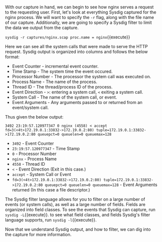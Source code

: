 With our capture in hand, we can begin to see how nginx serves a request to the requesting user. First, let's look at everything Sysdig captured for the nginx process. We will want to specify the `-r` flag, along with the file name of our capture. Additionally, we are going to specify a Sysdig filter to limit the data we output from the capture. 

`sysdig -r captures/nginx.scap proc.name = nginx`{{execute}}

Here we can see all the system calls that were made to serve the HTTP request. Sysdig output is organized into columns and follows the below format:
- Event Counter - incremental event counter.
- Time Stamp - The system time the event occured.
- Processor Number - The processor the system call was executed on.
- Process Name - The name of the process.
- Thread ID - The thread/process ID of the process. 
- Event Direction - `>`: entering a system call, `<` exiting a system call.
- System Call - The name of the system call, or event.
- Event Arguments - Any arguments passed to or returned from an event/system call.

Thus given the below output:
```
3492 23:19:57.120977347 0 nginx (4558) < accept fd=3(<4t>172.19.0.1:33832->172.19.0.2:80) tuple=172.19.0.1:33832->172.19.0.2:80 queuepct=0 queuelen=0 queuemax=128
```
- `3492` - Event Counter
- `23:19:57.120977347` - Time Stamp
- `0` - Processor Number
- `nginx` - Process Name
- `4558` - Thread ID
- `<` - Event Direction (Exit in this case.)
- `accept` - System Call or Event
- `fd=3(<4t>172.19.0.1:33832->172.19.0.2:80) tuple=172.19.0.1:33832->172.19.0.2:80 queuepct=0 queuelen=0 queuemax=128` - Event Arguments returned (In this case a file descriptor.)

The Sysdig filter language allows for you to filter on a large number of events (or system calls), as well as a large number of fields. Fields are organized into field classes. To see the events that Sysdig can capture, run `sysdig -L`{{execute}}. to see what field classes, and fields Sysdig's filter language supports, run `sysdig -l`{{execute}}.

Now that we understand Sysdig output, and how to filter, we can dig into the capture for more information.